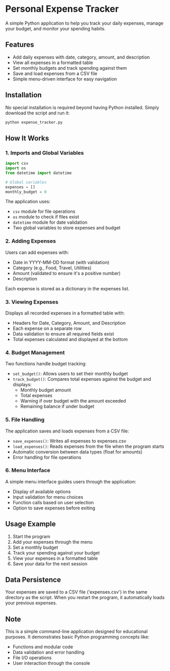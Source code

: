 # Personal Expense Tracker

A simple Python application to help you track your daily expenses, manage your budget, and monitor your spending habits.

## Features

- Add daily expenses with date, category, amount, and description
- View all expenses in a formatted table
- Set monthly budgets and track spending against them
- Save and load expenses from a CSV file
- Simple menu-driven interface for easy navigation

## Installation

No special installation is required beyond having Python installed. Simply download the script and run it:

```bash
python expense_tracker.py
```

## How It Works

### 1. Imports and Global Variables

```python
import csv
import os
from datetime import datetime

# Global variables
expenses = []
monthly_budget = 0
```

The application uses:
- `csv` module for file operations
- `os` module to check if files exist
- `datetime` module for date validation
- Two global variables to store expenses and budget

### 2. Adding Expenses

Users can add expenses with:
- Date in YYYY-MM-DD format (with validation)
- Category (e.g., Food, Travel, Utilities)
- Amount (validated to ensure it's a positive number)
- Description

Each expense is stored as a dictionary in the expenses list.

### 3. Viewing Expenses

Displays all recorded expenses in a formatted table with:
- Headers for Date, Category, Amount, and Description
- Each expense on a separate row
- Data validation to ensure all required fields exist
- Total expenses calculated and displayed at the bottom

### 4. Budget Management

Two functions handle budget tracking:
- `set_budget()`: Allows users to set their monthly budget
- `track_budget()`: Compares total expenses against the budget and displays:
  - Monthly budget amount
  - Total expenses
  - Warning if over budget with the amount exceeded
  - Remaining balance if under budget

### 5. File Handling

The application saves and loads expenses from a CSV file:
- `save_expenses()`: Writes all expenses to expenses.csv
- `load_expenses()`: Reads expenses from the file when the program starts
- Automatic conversion between data types (float for amounts)
- Error handling for file operations

### 6. Menu Interface

A simple menu interface guides users through the application:
- Display of available options
- Input validation for menu choices
- Function calls based on user selection
- Option to save expenses before exiting

## Usage Example

1. Start the program
2. Add your expenses through the menu
3. Set a monthly budget
4. Track your spending against your budget
5. View your expenses in a formatted table
6. Save your data for the next session

## Data Persistence

Your expenses are saved to a CSV file ('expenses.csv') in the same directory as the script. When you restart the program, it automatically loads your previous expenses.

## Note

This is a simple command-line application designed for educational purposes. It demonstrates basic Python programming concepts like:
- Functions and modular code
- Data validation and error handling
- File I/O operations
- User interaction through the console
